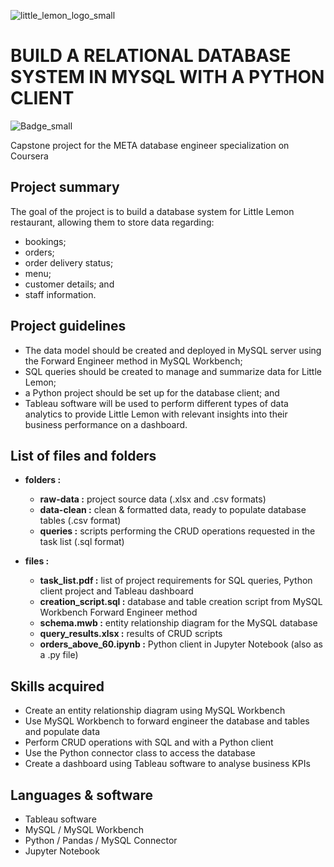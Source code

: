 ![little_lemon_logo_small](https://github.com/CelineBoutinon/little-lemon/assets/143210563/591c0036-f1d9-46c7-8fdf-e90fc978ff6f)



# BUILD A RELATIONAL DATABASE SYSTEM IN MYSQL WITH A PYTHON CLIENT
![Badge_small](https://github.com/CelineBoutinon/little-lemon/assets/143210563/97c01696-f475-41ff-a55c-76238142e074)

Capstone project for the META database engineer specialization on Coursera

## Project summary
The goal of the project is to build a database system for Little Lemon restaurant, allowing them to store data regarding:
  - bookings;
  - orders;
  - order delivery status;
  - menu;
  - customer details; and
  - staff information.

## Project guidelines
- The data model should be created and deployed in MySQL server using the Forward Engineer method in MySQL Workbench;
- SQL queries should be created to manage and summarize data for Little Lemon;
- a Python project should be set up for the database client; and
- Tableau software will be used to perform different types of data analytics to provide Little Lemon with relevant insights into their business performance on a dashboard. 


## List of files and folders
* **folders :**
  - **raw-data :** project source data (.xlsx and .csv formats)
  - **data-clean :** clean & formatted data, ready to populate database tables (.csv format)
  - **queries :** scripts performing the CRUD operations requested in the task list (.sql format)


* **files :**
	- **task_list.pdf :** list of project requirements for SQL queries, Python client project and Tableau dashboard
	- **creation_script.sql :** database and table creation script from MySQL Workbench Forward Engineer method
	- **schema.mwb :** entity relationship diagram for the MySQL database
	- **query_results.xlsx :** results of CRUD scripts
	- **orders_above_60.ipynb :** Python client in Jupyter Notebook (also as a .py file)


## Skills acquired
* Create an entity relationship diagram using MySQL Workbench
* Use MySQL Workbench to forward engineer the database and tables and populate data
* Perform CRUD operations with SQL and with a Python client
* Use the Python connector class to access the database
* Create a dashboard using Tableau software to analyse business KPIs


## Languages & software
* Tableau software
* MySQL / MySQL Workbench
* Python / Pandas / MySQL Connector
* Jupyter Notebook








